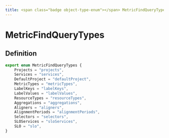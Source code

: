 ```yaml
---
title: <span class="badge object-type-enum"></span> MetricFindQueryTypes
---
```

# <span class="badge object-type-enum"></span> MetricFindQueryTypes

## Definition

```typescript
export enum MetricFindQueryTypes {
	Projects = "projects",
	Services = "services",
	DefaultProject = "defaultProject",
	MetricTypes = "metricTypes",
	LabelKeys = "labelKeys",
	LabelValues = "labelValues",
	ResourceTypes = "resourceTypes",
	Aggregations = "aggregations",
	Aligners = "aligners",
	AlignmentPeriods = "alignmentPeriods",
	Selectors = "selectors",
	SLOServices = "sloServices",
	SLO = "slo",
}

```
